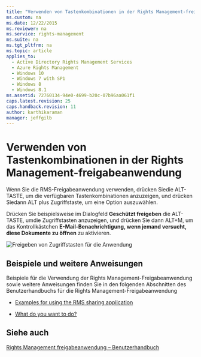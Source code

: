 ```yaml
---
title: "Verwenden von Tastenkombinationen in der Rights Management-freigabeanwendung"
ms.custom: na
ms.date: 12/22/2015
ms.reviewer: na
ms.service: rights-management
ms.suite: na
ms.tgt_pltfrm: na
ms.topic: article
applies_to: 
  - Active Directory Rights Management Services
  - Azure Rights Management
  - Windows 10
  - Windows 7 with SP1
  - Windows 8
  - Windows 8.1
ms.assetid: 72760134-94e0-4699-b20c-07b96aa061f1
caps.latest.revision: 25
caps.handback.revision: 11
author: karthikaraman
manager: jeffgilb
---
```

# Verwenden von Tastenkombinationen in der Rights Management-freigabeanwendung
Wenn Sie die RMS-Freigabeanwendung verwenden, drücken Siedie ALT-TASTE, um die verfügbaren Tastenkombinationen anzuzeigen, und drücken Siedann ALT plus Zugriffstaste, um eine Option auszuwählen.

Drücken Sie beispielsweise im Dialogfeld **Geschützt freigeben** die ALT-TASTE, umdie Zugriffstasten anzuzeigen, und drücken Sie dann ALT+M, um das Kontrollkästchen **E-Mail-Benachrichtigung, wenn jemand versucht, diese Dokumente zu öffnen** zu aktivieren.

![Freigeben von Zugriffstasten für die Anwendung](../../ems/RMS_Client/media/ADRMS_MSRMSApp_AccessKeys.png "ADRMS_MSRMSApp_AccessKeys")

## Beispiele und weitere Anweisungen
Beispiele für die Verwendung der Rights Management-Freigabeanwendung sowie weitere Anweisungen finden Sie in den folgenden Abschnitten des Benutzerhandbuchs für die Rights Management-Freigabeanwendung

-   [Examples for using the RMS sharing application](../../ems/RMS_Client/Rights-Management-sharing-application-user-guide.md#BKMK_SharingExamples)

-   [What do you want to do?](../../ems/RMS_Client/Rights-Management-sharing-application-user-guide.md#BKMK_SharingInstructions)

## Siehe auch
[Rights Management freigabeanwendung – Benutzerhandbuch](../../ems/RMS_Client/Rights-Management-sharing-application-user-guide.md)

